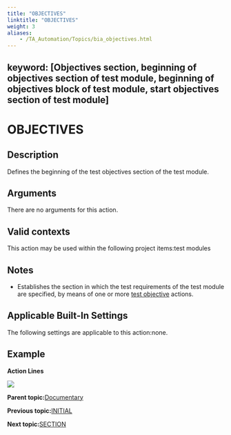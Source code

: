 ```yaml
--- 
title: "OBJECTIVES"
linktitle: "OBJECTIVES"
weight: 3
aliases: 
    - /TA_Automation/Topics/bia_objectives.html
---
```

keyword: [Objectives section, beginning of objectives section of test module, beginning of objectives block of test module, start objectives section of test module]
---

# OBJECTIVES

## Description

Defines the beginning of the test objectives section of the test module.

## Arguments

There are no arguments for this action.

## Valid contexts

This action may be used within the following project items:test modules

## Notes

-   Establishes the section in which the test requirements of the test module are specified, by means of one or more [test objective](test_objective.html) actions.

## Applicable Built-In Settings

The following settings are applicable to this action:none.

## Example

**Action Lines**

![](/images//Images/bia_test_objective_pgm.png)

**Parent topic:**[Documentary](/TA_Automation/Topics/bia_Documentary.html)

**Previous topic:**[INITIAL](/TA_Automation/Topics/bia_initial.html)

**Next topic:**[SECTION](/TA_Automation/Topics/bia_section.html)

